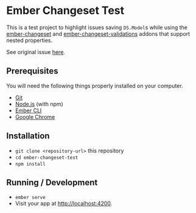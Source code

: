 # Ember Changeset Test

This is a test project to highlight issues saving `DS.Model`s while using the [ember-changeset](https://github.com/poteto/ember-changeset) and [ember-changeset-validations](https://github.com/poteto/ember-changeset-validations) addons that support nested properties.

See original issue [here](https://github.com/poteto/ember-changeset/issues/272).

## Prerequisites

You will need the following things properly installed on your computer.

* [Git](https://git-scm.com/)
* [Node.js](https://nodejs.org/) (with npm)
* [Ember CLI](https://ember-cli.com/)
* [Google Chrome](https://google.com/chrome/)

## Installation

* `git clone <repository-url>` this repository
* `cd ember-changeset-test`
* `npm install`

## Running / Development

* `ember serve`
* Visit your app at [http://localhost:4200](http://localhost:4200).
